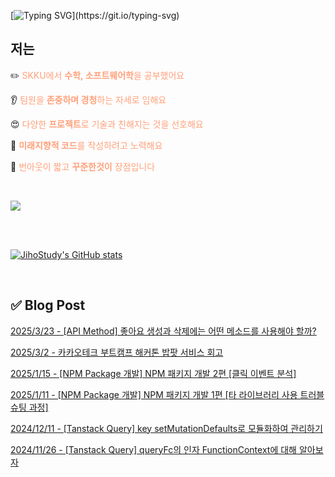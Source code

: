 
  
<!-- ![header](https://capsule-render.vercel.app/api?type=Soft&color=0:c17019,20:cb8614,40:d39d10,60:d7b413,80:d8cc1f&height=200&section=header&fontSize=50&fontColor=ffffff&fontAlignY=40) -->

[![Typing SVG](https://readme-typing-svg.demolab.com?font=Fira+Code&weight=500&size=25&pause=1000&color=ffffff&center=true&vCenter=true&repeat=true&random=false&width=435&lines=Hello+I'm+Jiho.)](https://git.io/typing-svg)

## 저는
✏️ <span style="color:#FFA07A">SKKU에서 <strong>수학, 소프트웨어학</strong>을 공부했어요</span><br/> 

👂 <span style="color:#FFA07A">팀원을 <strong>존중하며 경청</strong>하는 자세로 임해요</span><br/>

😍 <span style="color:#FFA07A">다양한 <strong>프로젝트</strong>로 기술과 친해지는 것을 선호해요</span><br/> 

🤔 <span style="color:#FFA07A"><strong>미래지향적 코드</strong>를 작성하려고 노력해요</span><br/> 

💪 <span style="color:#FFA07A">번아웃이 짧고 <strong>꾸준한것이</strong> 장점입니다</span><br/>
 
</br>

<img src="https://github-readme-stats.vercel.app/api/top-langs/?username=jihostudy&layout=compact"><br><br>

</br>

[![JihoStudy's GitHub stats](https://github-readme-stats.vercel.app/api?username=jihostudy)](https://github.com/anuraghazra/github-readme-stats)

<br/>


## ✅ Blog Post
[2025/3/23 - [API Method] 좋아요 생성과 삭제에는 어떤 메소드를 사용해야 할까?](https://jihoplayground.tistory.com/entry/API-Method-%EC%A2%8B%EC%95%84%EC%9A%94-%EC%83%9D%EC%84%B1%EA%B3%BC-%EC%82%AD%EC%A0%9C%EC%97%90%EB%8A%94-%EC%96%B4%EB%96%A4-%EB%A9%94%EC%86%8C%EB%93%9C%EB%A5%BC-%EC%82%AC%EC%9A%A9%ED%95%B4%EC%95%BC-%ED%95%A0%EA%B9%8C) <br/>

[2025/3/2 - 카카오테크 부트캠프 해커톤 밥팟 서비스 회고](https://jihoplayground.tistory.com/entry/%EC%B9%B4%EC%B9%B4%EC%98%A4%ED%85%8C%ED%81%AC-%EB%B6%80%ED%8A%B8%EC%BA%A0%ED%94%84-%ED%95%B4%EC%BB%A4%ED%86%A4-%EB%B0%A5%ED%8C%9F-%EC%84%9C%EB%B9%84%EC%8A%A4-%ED%9A%8C%EA%B3%A0) <br/>

[2025/1/15 - [NPM Package 개발] NPM 패키지 개발 2편 [클릭 이벤트 분석]](https://jihoplayground.tistory.com/entry/NPM-%ED%8C%A8%ED%82%A4%EC%A7%80-%EA%B0%9C%EB%B0%9C-2%ED%8E%B8-%ED%81%B4%EB%A6%AD-%EC%9D%B4%EB%B2%A4%ED%8A%B8-%EB%B6%84%EC%84%9D) <br/>

[2025/1/11 - [NPM Package 개발] NPM 패키지 개발 1편 [타 라이브러리 사용 트러블 슈팅 과정]](https://jihoplayground.tistory.com/entry/NPM-%ED%8C%A8%ED%82%A4%EC%A7%80-%EA%B0%9C%EB%B0%9C-1%ED%8E%B8-%ED%83%80-%EB%9D%BC%EC%9D%B4%EB%B8%8C%EB%9F%AC%EB%A6%AC-%EC%82%AC%EC%9A%A9-%ED%8A%B8%EB%9F%AC%EB%B8%94-%EC%8A%88%ED%8C%85-%EA%B3%BC%EC%A0%95) <br/>

[2024/12/11 - [Tanstack Query] key setMutationDefaults로 모듈화하여 관리하기](https://jihoplayground.tistory.com/entry/Tanstack-Query-key%EB%A5%BC-setMutationDefaults%EB%A1%9C-%EB%AA%A8%EB%93%88%ED%99%94%ED%95%98%EC%97%AC-%EA%B4%80%EB%A6%AC%ED%95%98%EA%B8%B0) <br/>

[2024/11/26 - [Tanstack Query] queryFc의 인자 FunctionContext에 대해 알아보자](https://jihoplayground.tistory.com/entry/Tanstack-Query-queryFc%EC%9D%98-%EC%9D%B8%EC%9E%90-FunctionContext%EC%97%90-%EB%8C%80%ED%95%B4-%EC%95%8C%EC%95%84%EB%B3%B4%EC%9E%90) <br/>


<!-- 

## 💧 과거 프로젝트 💧

| 프로젝트명 | 설명 | 링크 | 기간 |
|------------|------|------|------|
| TRABOOK | 공공데이터 활용 공모전 | [GitHub 링크](https://github.com/Tra-Book/Frontend) | 24. 7 ~ 24.10. |
| SKKU 외주 | 무용학과 콩쿨 접수 페이지 | <span style="color:#f54842">Private</span> | 24. 3 ~ 24. 6 |
| CaStard | 카페 공부만을 위한 최적화 앱 | [GitHub 링크](https://github.com/SKKUCapstone/Ca_stard_app) | 24. 3 ~ 24. 6 |
| 이방인 | 여행계획 세우기 사이트 | [GitHub 링크](https://github.com/jihostudy/mytrip) | 24. 1 ~ 24. 2 |
| Comit Gallery | 동아리 이벤트성 페이지 | [GitHub 링크](https://github.com/skku-comit/gallery-web) | 23. 8 ~ 23. 9 |
| CATCH | 차없는 거리 행사, 디자인학회 전시 프로젝트 | [GitHub 링크](https://github.com/skku-comit/catch) | 23. 7 ~ 23. 8 |

